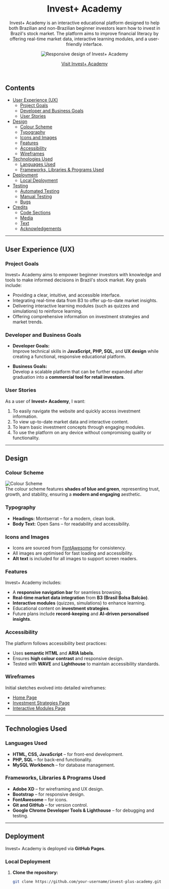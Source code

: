 <header>

# Invest+ Academy

Invest+ Academy is an interactive educational platform designed to help both Brazilian and non-Brazilian beginner investors learn how to invest in Brazil's stock market. The platform aims to improve financial literacy by offering real-time market data, interactive learning modules, and a user-friendly interface.

![Responsive design of Invest+ Academy](./docs/responsive.png)

[Visit Invest+ Academy](https://your-deployment-link)

</header>

## Contents

- [User Experience (UX)](#user-experience-ux)
  - [Project Goals](#project-goals)
  - [Developer and Business Goals](#developer-and-business-goals)
  - [User Stories](#user-stories)
- [Design](#design)
  - [Colour Scheme](#colour-scheme)
  - [Typography](#typography)
  - [Icons and Images](#icons-and-images)
  - [Features](#features)
  - [Accessibility](#accessibility)
  - [Wireframes](#wireframes)
- [Technologies Used](#technologies-used)
  - [Languages Used](#languages-used)
  - [Frameworks, Libraries & Programs Used](#frameworks-libraries--programs-used)
- [Deployment](#deployment)
  - [Local Deployment](#local-deployment)
- [Testing](#testing)
  - [Automated Testing](#automated-testing)
  - [Manual Testing](#manual-testing)
  - [Bugs](#bugs)
- [Credits](#credits)
  - [Code Sections](#code-sections)
  - [Media](#media)
  - [Text](#text)
  - [Acknowledgements](#acknowledgements)

---

## User Experience (UX)

### Project Goals
Invest+ Academy aims to empower beginner investors with knowledge and tools to make informed decisions in Brazil's stock market. Key goals include:

- Providing a clear, intuitive, and accessible interface.
- Integrating real-time data from B3 to offer up-to-date market insights.
- Delivering interactive learning modules (such as quizzes and simulations) to reinforce learning.
- Offering comprehensive information on investment strategies and market trends.

### Developer and Business Goals
- **Developer Goals:**  
  Improve technical skills in **JavaScript, PHP, SQL**, and **UX design** while creating a functional, responsive educational platform.
  
- **Business Goals:**  
  Develop a scalable platform that can be further expanded after graduation into a **commercial tool for retail investors**.

### User Stories
As a user of **Invest+ Academy**, I want:
1. To easily navigate the website and quickly access investment information.
2. To view up-to-date market data and interactive content.
3. To learn basic investment concepts through engaging modules.
4. To use the platform on any device without compromising quality or functionality.

---

## Design

### Colour Scheme
![Colour Scheme](./docs/colour-scheme.png)  
The colour scheme features **shades of blue and green**, representing trust, growth, and stability, ensuring a **modern and engaging** aesthetic.

### Typography
- **Headings:** Montserrat – for a modern, clean look.
- **Body Text:** Open Sans – for readability and accessibility.

### Icons and Images
- Icons are sourced from [FontAwesome](https://fontawesome.com/) for consistency.
- All images are optimised for fast loading and accessibility.
- **Alt text** is included for all images to support screen readers.

### Features
Invest+ Academy includes:
- A **responsive navigation bar** for seamless browsing.
- **Real-time market data integration** from **B3 (Brasil Bolsa Balcão)**.
- **Interactive modules** (quizzes, simulations) to enhance learning.
- Educational content on **investment strategies**.
- Future plans include **record-keeping** and **AI-driven personalised insights**.

### Accessibility
The platform follows accessibility best practices:
- Uses **semantic HTML** and **ARIA labels**.
- Ensures **high colour contrast** and responsive design.
- Tested with **WAVE** and **Lighthouse** to maintain accessibility standards.

### Wireframes
Initial sketches evolved into detailed wireframes:
- [Home Page](./docs/home-wireframe.png)
- [Investment Strategies Page](./docs/strategies-wireframe.png)
- [Interactive Modules Page](./docs/modules-wireframe.png)

---

## Technologies Used

### Languages Used
- **HTML, CSS, JavaScript** – for front-end development.
- **PHP, SQL** – for back-end functionality.
- **MySQL Workbench** – for database management.

### Frameworks, Libraries & Programs Used
- **Adobe XD** – for wireframing and UX design.
- **Bootstrap** – for responsive design.
- **FontAwesome** – for icons.
- **Git and GitHub** – for version control.
- **Google Chrome Developer Tools & Lighthouse** – for debugging and testing.

---

## Deployment

Invest+ Academy is deployed via **GitHub Pages**.

### Local Deployment
1. **Clone the repository:**
   ```bash
   git clone https://github.com/your-username/invest-plus-academy.git
